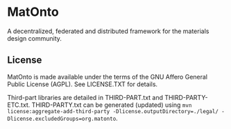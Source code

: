# MatOnto

A decentralized, federated and distributed framework for the materials design community. 

## License

MatOnto is made available under the terms of the GNU Affero General Public License (AGPL).  See LICENSE.TXT for details.

Third-part libraries are detailed in THIRD-PART.txt and THIRD-PARTY-ETC.txt. THIRD-PARTY.txt can be generated (updated) using `mvn license:aggregate-add-third-party -Dlicense.outputDirectory=./legal/ -Dlicense.excludedGroups=org.matonto`.